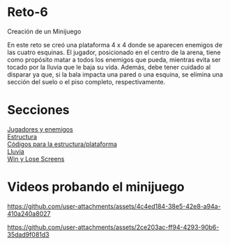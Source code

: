 # Reto-6
Creación de un Minijuego

En este reto se creó una plataforma 4 x 4 donde se aparecen enemigos de las cuatro esquinas. El jugador, posicionado en el centro de la arena, tiene como propósito matar a todos los enemigos que pueda, mientras evita ser tocado por la lluvia que le baja su vida. Además, debe tener cuidado al disparar ya que, si la bala impacta una pared o una esquina, se elimina una sección del suelo o el piso completo, respectivamente.  

# Secciones
[Jugadores y enemigos](JugadoresYEnemigos.md) <br />
[Estructura](Estructura.md) <br />
[Códigos para la estructura/plataforma](ScriptsDeEstructura.md) <br />
[Lluvia](Lluvia.md) <br />
[Win y Lose Screens](Screens.md)

# Videos probando el minijuego

https://github.com/user-attachments/assets/4c4ed184-38e5-42e8-a94a-410a240a8027

https://github.com/user-attachments/assets/2ce203ac-ff94-4293-90b6-35dad9f081d3
